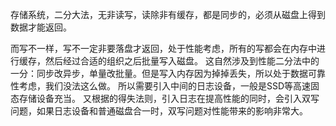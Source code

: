 存储系统，二分大法，无非读写，读除非有缓存，都是同步的，必须从磁盘上得到数据才能返回。

而写不一样，写不一定非要落盘才返回，处于性能考虑，所有的写都会在内存中进行缓存，然后经过合适的组织之后批量写入磁盘。
这自然涉及到性能二分法中的一分：同步改异步，单量改批量。但是写入内存因为掉掉丢失，所以处于数据可靠性考虑，我们没法这么做。
所以需要引入中间的日志设备，一般是SSD等高速固态存储设备充当。
又根据的得失法则，引入日志在提高性能的同时，会引入双写问题，如果日志设备和普通磁盘合一时，双写问题对性能带来的影响非常大。

